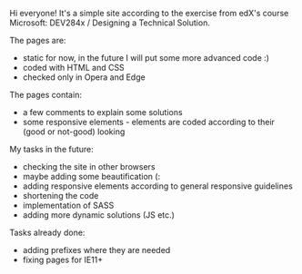 Hi everyone! It's a simple site according to the exercise from edX's course Microsoft: DEV284x / Designing a Technical Solution. 

The pages are:
- static for now, in the future I will put some more advanced code :)
- coded with HTML and CSS
- checked only in Opera and Edge

The pages contain:
- a few comments to explain some solutions
- some responsive elements - elements are coded according to their (good or not-good) looking

My tasks in the future:
- checking the site in other browsers 
- maybe adding some beautification (:
- adding responsive elements according to general responsive guidelines
- shortening the code
- implementation of SASS
- adding more dynamic solutions (JS etc.)

Tasks already done:
- adding prefixes where they are needed
- fixing pages for IE11+